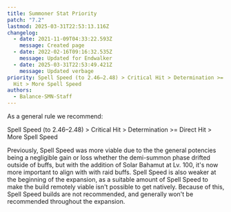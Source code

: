 ```yaml
---
title: Summoner Stat Priority
patch: "7.2"
lastmod: 2025-03-31T22:53:13.116Z
changelog:
  - date: 2021-11-09T04:33:22.593Z
    message: Created page
  - date: 2022-02-16T09:16:32.535Z
    message: Updated for Endwalker
  - date: 2025-03-31T22:53:49.421Z
    message: Updated verbage
priority: Spell Speed (to 2.46–2.48) > Critical Hit > Determination >= Direct
  Hit > More Spell Speed
authors:
  - Balance-SMN-Staff
---
```

As a general rule we recommend:

Spell Speed (to 2.46–2.48) > Critical Hit > Determination >= Direct Hit > More Spell Speed

Previously, Spell Speed was more viable due to the the general potencies being a negligible gain or loss whether the demi-summon phase drifted outside of buffs, but with the addition of Solar Bahamut at Lv. 100, it's now more important to align with with raid buffs. Spell Speed is also weaker at the beginning of the expansion, as a suitable amount of Spell Speed to make the build remotely viable isn't possible to get natively. Because of this, Spell Speed builds are not recommended, and generally won't be recommended throughout the expansion.